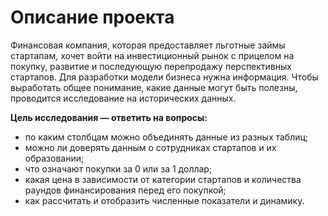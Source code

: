 # Описание проекта
Финансовая компания, которая предоставляет льготные займы стартапам, хочет войти на инвестиционный рынок с прицелом на покупку, развитие и последующую перепродажу перспективных стартапов. Для разработки модели бизнеса нужна информация. Чтобы выработать общее понимание, какие данные могут быть полезны, проводится исследование на исторических данных.

**Цель исследования — ответить на вопросы:**
- по каким столбцам можно объединять данные из разных таблиц;
- можно ли доверять данным о сотрудниках стартапов и их образовании;
- что означают покупки за 0 или за 1 доллар;
- какая цена в зависимости от категории стартапов и количества раундов финансирования перед его покупкой;
- как рассчитать и отобразить численные показатели и динамику.
